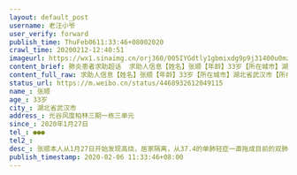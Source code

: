 ```yaml
---
layout: default_post
username: 老汪小爷
user_verify: forward
publish_time: ThuFeb0611:33:46+08002020
crawl_time: 20200212-12:40:51
imageurl: https://wx1.sinaimg.cn/orj360/005IYGdtly1gbmixdg9p9j31400u0mzb.jpg
content_brief: 肺炎患者求助超话  求助人信息【姓名】张顺【年龄】33岁【所在城市】湖北省武汉市【所在小区、社区】光谷风度柏林三期一栋三单元【患病时间】2020年1月27日【联系方式】●●●【其他紧急联系人】【病情描述】 张顺本人从1月27日开始发现高烧，居家隔离，从37.4的单肺轻症一直拖成目 ...全文
content_full_raw: 求助人信息【姓名】张顺【年龄】33岁【所在城市】湖北省武汉市【所在小区、社区】光谷风度柏林三期一栋三单元【患病时间】2020年1月27日【联系方式】●●●【其他紧急联系人】【病情描述】张顺本人从1月27日开始发现高烧，居家隔离，从37.4的单肺轻症一直拖成目前的双肺重症。从发烧到目前一直在服药，未见退烧，还在等核酸检测，医生解释目前核酸检测不准，以Ct为主，ct显示双肺感染，多处毛玻璃模糊影，诊断为病毒性肺炎（高度疑视新冠）。根据今天公布的湖北省可以凭CT结果做出诊断，目前是“临床诊断病例”。同时，张顺父亲58岁，张顺母亲53岁，目前两人的CT结果都是双肺感染。张顺弟弟23岁，目前还没有感染到肺部，但是已感染到上呼吸道。张顺本人从27日晚上一直爱上报社区，走政府规定的流程，但到目前为止，仅仅安排了张顺父亲入住了隔离酒店（并无医护人员、也没有治疗），目前一家三口严重病号还在苦苦地在社区排队等候医院床位。可是，病情等不了！张顺妈妈全身无力，张顺本人呼吸困难。幸好一对五岁的双胞胎已送去爷爷奶奶家隔离。请求各位的帮助，帮忙寻找医院床位收治这面临崩溃的一家三口病号！万分感激！
status_url: https://m.weibo.cn/status/4468932612049115
name_: 张顺
age_: 33岁
city_: 湖北省武汉市
address_: 光谷风度柏林三期一栋三单元
since_: 2020年1月27日
tel_: ●●●
tel2_: 
desc_: 张顺本人从1月27日开始发现高烧，居家隔离，从37.4的单肺轻症一直拖成目前的双肺重症。从发烧到目前一直在服药，未见退烧，还在等核酸检测，医生解释目前核酸检测不准，以Ct为主，ct显示双肺感染，多处毛玻璃模糊影，诊断为病毒性肺炎（高度疑视新冠）。根据今天公布的湖北省可以凭CT结果做出诊断，目前是“临床诊断病例”。同时，张顺父亲58岁，张顺母亲53岁，目前两人的CT结果都是双肺感染。张顺弟弟23岁，目前还没有感染到肺部，但是已感染到上呼吸道。张顺本人从27日晚上一直爱上报社区，走政府规定的流程，但到目前为止，仅仅安排了张顺父亲入住了隔离酒店（并无医护人员、也没有治疗），目前一家三口严重病号还在苦苦地在社区排队等候医院床位。可是，病情等不了！张顺妈妈全身无力，张顺本人呼吸困难。幸好一对五岁的双胞胎已送去爷爷奶奶家隔离。请求各位的帮助，帮忙寻找医院床位收治这面临崩溃的一家三口病号！万分感激！
publish_timestamp: 2020-02-06 11:33:46+08:00
---
```

